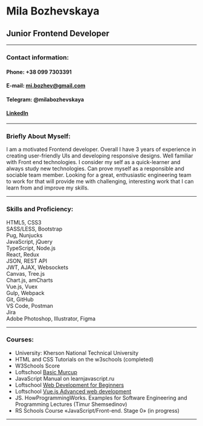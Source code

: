 # Mila Bozhevskaya  
## Junior Frontend Developer
**********************
### **Contact information:**  
#### **Phone:** +38 099 7303391  
#### **E-mail:** mi.bozhev@gmail.com  
#### **Telegram:** @milabozhevskaya  
#### [LinkedIn](https://www.linkedin.com/in/mila-bozhevskaya-63a27919a/)  
**********************  
### **Briefly About Myself:**  
I am a motivated Frontend developer. Overall I have 3 years of experience in creating user-friendly UIs and developing responsive designs. Well familiar with Front end technologies. I consider my self as a quick-learner and always study new technologies. Can prove myself as a responsible and sociable team member. Looking for a great, enthusiastic engineering team to work for that will provide me with challenging, interesting work that I can learn from and improve my skills.  
**********************  
### **Skills and Proficiency:**  
HTML5, CSS3  
SASS/LESS, Bootstrap  
Pug, Nunjucks  
JavaScript, jQuery  
TypeScript, Node.js  
React, Redux  
JSON, REST API  
JWT, AJAX, Websockets  
Canvas, Tree.js  
Chart.js, amCharts  
Vue.js, Vuex  
Gulp, Webpack  
Git, GitHub  
VS Code, Postman  
Jira  
Adobe Photoshop, Illustrator, Figma  
**********************    
### **Courses:**  
+ University: Kherson National Technical University  
+ HTML and CSS Tutorials on the w3schools (completed)  
+ W3Schools Score  
+ Loftschool [Basic Murcup](https://loftschool.com/diploma/IM1564666083/en/pdf)  
+ JavaScript Manual on learnjavascript.ru  
+ Loftschool [Web Development for Beginners](https://loftschool.com/diploma/PM1570104832/en/pdf)  
+ Loftschool [Vue.js Advanced web development](https://loftschool.com/diploma/RY1573803341/en/pdf)  
+ JS. HowProgrammingWorks. Examples for Software Engineering and Programming Lectures (Timur Shemsedinov)  
+ RS Schools Course «JavaScript/Front-end. Stage 0» (in progress)  
**********************  

